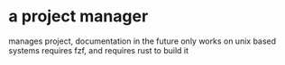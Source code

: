 # a project manager
manages project, documentation in the future
only works on unix based systems
requires fzf, and requires rust to build it
